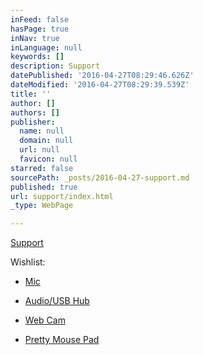 ```yaml
---
inFeed: false
hasPage: true
inNav: true
inLanguage: null
keywords: []
description: Support
datePublished: '2016-04-27T08:29:46.626Z'
dateModified: '2016-04-27T08:29:39.539Z'
title: ''
author: []
authors: []
publisher:
  name: null
  domain: null
  url: null
  favicon: null
starred: false
sourcePath: _posts/2016-04-27-support.md
published: true
url: support/index.html
_type: WebPage

---
```

[Support][0]

Wishlist:

- [Mic][1]

- [Audio/USB Hub][2]

- [Web Cam][3]

- [Pretty Mouse Pad][4]

[0]: https://www.twitchalerts.com/donate/depravare
[1]: https://www.amazon.ca/Razer-Professional-Microphone-Headphone-Amplifier/dp/B00R88RNFC/ref=sr_1_fkmr0_1?ie=UTF8&qid=1461740953&sr=8-1-fkmr0&keywords=Razer+Seir%C4%93n+Elite+Professional+Studio+Grade+Recording+Microphone+w%2F+Headphone+Amplifier%2C+USB+Output
[2]: https://www.amazon.ca/Novation-Audiohub-2x4-AudioHub-2X4/dp/B000Y02I6A
[3]: https://www.amazon.ca/Logitech-Webcam-Business-Product-90-degree/dp/B00CRJWW2G
[4]: https://www.amazon.ca/Razer-Firefly-Hard-Gaming-Mouse/dp/B00Y4S5KPY